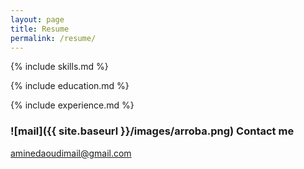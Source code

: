```yaml
---
layout: page
title: Resume
permalink: /resume/
---
```


<div class="section" markdown="1">

{% include skills.md %}

</div>

<div class="section" markdown="1">

{% include education.md %}

</div>

<div class="section" markdown="1">

{% include experience.md %}

</div>

<div class="section" markdown="1">

### ![mail]({{ site.baseurl }}/images/arroba.png) Contact me

[aminedaoudimail@gmail.com](mailto:aminedaoudimail@gmail.com)

</div>
